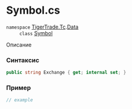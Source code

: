 
# Symbol.cs
`namespace` [TigerTrade.Tc](../../../../TigerTrade.Tc.md).[Data](../../../../TigerTrade.Tc/Data.md)  
&nbsp;&nbsp;&nbsp;&nbsp;&nbsp;&nbsp;&nbsp;&nbsp;&nbsp;`class` [Symbol](../../Symbol.cs.md)

Описание

### Синтаксис
```csharp
public string Exchange { get; internal set; }
```
### Пример  
```csharp
// example
```
